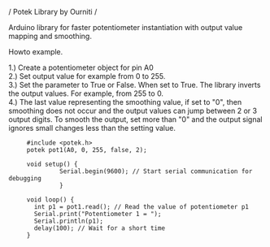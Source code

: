 / Potek Library by Ourniti /

Arduino library for faster potentiometer instantiation with output value mapping and smoothing.

Howto example.

1.) Create a potentiometer object for pin A0  
2.) Set output value for example from 0 to 255.                      
3.) Set the parameter to True or False.
When set to True. The library inverts the output values. For example, from 255 to 0.                         
4.) The last value representing the smoothing value, if set to "0", then smoothing does not occur and the output values ​​can jump between 2 or 3 output digits. To smooth the output, set more than "0" and the output signal ignores small changes less than the setting value.

         #include <potek.h>
         potek pot1(A0, 0, 255, false, 2); 

         void setup() {
                  Serial.begin(9600); // Start serial communication for debugging
                  }

         void loop() {
           int p1 = pot1.read(); // Read the value of potentiometer p1
           Serial.print("Potentiometer 1 = ");
           Serial.println(p1);
           delay(100); // Wait for a short time
         }
